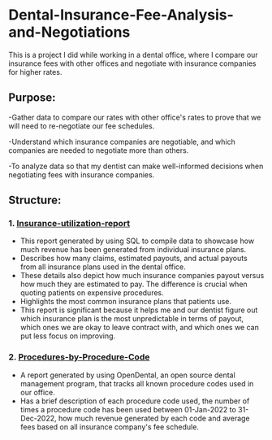 # Dental-Insurance-Fee-Analysis-and-Negotiations

This is a project I did while working in a dental office, where I compare our insurance fees with other offices and negotiate with insurance companies for higher rates.

## Purpose: 
-Gather data to compare our rates with other office's rates to prove that we will need to re-negotiate our fee schedules.

-Understand which insurance companies are negotiable, and which companies are needed to negotiate more than others.

-To analyze data so that my dentist can make well-informed decisions when negotiating fees with insurance companies. 

## Structure:
### 1. [Insurance-utilization-report](https://github.com/and33zy/Insurance-utilization-report)
   * This report generated by using SQL to compile data to showcase how much revenue has been generated from individual insurance plans.
   * Describes how many claims, estimated payouts, and actual payouts from all insurance plans used in the dental office.
   * These details also depict how much insurance companies payout versus how much they are estimated to pay. The difference is crucial when quoting patients on expensive procedures.
   * Highlights the most common insurance plans that patients use.
   * This report is significant because it helps me and our dentist figure out which insurance plan is the most unpredictable in terms of payout, which ones we are okay to leave contract with, and which ones we can put less focus on improving.

### 2. [Procedures-by-Procedure-Code](https://github.com/and33zy/Procedures-by-Procedure-Code.git)
   * A report generated by using OpenDental, an open source dental management program, that tracks all known procedure codes used in our office.
   * Has a brief description of each procedure code used, the number of times a procedure code has been used between 01-Jan-2022 to 31-Dec-2022, how much revenue generated by each code and average fees based on all insurance company's fee schedule.
